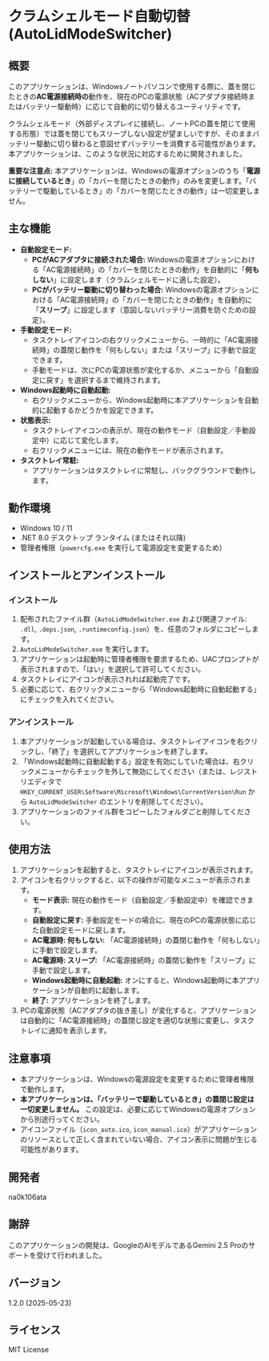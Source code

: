 # クラムシェルモード自動切替 (AutoLidModeSwitcher)

## 概要

このアプリケーションは、Windowsノートパソコンで使用する際に、蓋を閉じたときの**AC電源接続時の**動作を、現在のPCの電源状態（ACアダプタ接続時またはバッテリー駆動時）に応じて自動的に切り替えるユーティリティです。

クラムシェルモード（外部ディスプレイに接続し、ノートPCの蓋を閉じて使用する形態）では蓋を閉じてもスリープしない設定が望ましいですが、そのままバッテリー駆動に切り替わると意図せずバッテリーを消費する可能性があります。本アプリケーションは、このような状況に対応するために開発されました。

**重要な注意点:** 本アプリケーションは、Windowsの電源オプションのうち「**電源に接続しているとき**」の「カバーを閉じたときの動作」のみを変更します。「バッテリーで駆動しているとき」の「カバーを閉じたときの動作」は一切変更しません。

## 主な機能

* **自動設定モード:**
    * **PCがACアダプタに接続された場合:** Windowsの電源オプションにおける「AC電源接続時」の「カバーを閉じたときの動作」を自動的に「**何もしない**」に設定します（クラムシェルモードに適した設定）。
    * **PCがバッテリー駆動に切り替わった場合:** Windowsの電源オプションにおける「AC電源接続時」の「カバーを閉じたときの動作」を自動的に「**スリープ**」に設定します（意図しないバッテリー消費を防ぐための設定）。
* **手動設定モード:**
    * タスクトレイアイコンの右クリックメニューから、一時的に「AC電源接続時」の蓋閉じ動作を「何もしない」または「スリープ」に手動で設定できます。
    * 手動モードは、次にPCの電源状態が変化するか、メニューから「自動設定に戻す」を選択するまで維持されます。
* **Windows起動時に自動起動:**
    * 右クリックメニューから、Windows起動時に本アプリケーションを自動的に起動するかどうかを設定できます。
* **状態表示:**
    * タスクトレイアイコンの表示が、現在の動作モード（自動設定／手動設定中）に応じて変化します。
    * 右クリックメニューには、現在の動作モードが表示されます。
* **タスクトレイ常駐:**
    * アプリケーションはタスクトレイに常駐し、バックグラウンドで動作します。

## 動作環境

* Windows 10 / 11
* .NET 8.0 デスクトップ ランタイム (またはそれ以降)
* 管理者権限（`powercfg.exe` を実行して電源設定を変更するため）

## インストールとアンインストール

### インストール

1.  配布されたファイル群（`AutoLidModeSwitcher.exe` および関連ファイル: `.dll`, `.deps.json`, `.runtimeconfig.json`）を、任意のフォルダにコピーします。
2.  `AutoLidModeSwitcher.exe` を実行します。
3.  アプリケーションは起動時に管理者権限を要求するため、UACプロンプトが表示されますので、「はい」を選択して許可してください。
4.  タスクトレイにアイコンが表示されれば起動完了です。
5.  必要に応じて、右クリックメニューから「Windows起動時に自動起動する」にチェックを入れてください。

### アンインストール

1.  本アプリケーションが起動している場合は、タスクトレイアイコンを右クリックし、「終了」を選択してアプリケーションを終了します。
2.  「Windows起動時に自動起動する」設定を有効にしていた場合は、右クリックメニューからチェックを外して無効にしてください（または、レジストリエディタで `HKEY_CURRENT_USER\Software\Microsoft\Windows\CurrentVersion\Run` から `AutoLidModeSwitcher` のエントリを削除してください）。
3.  アプリケーションのファイル群をコピーしたフォルダごと削除してください。

## 使用方法

1.  アプリケーションを起動すると、タスクトレイにアイコンが表示されます。
2.  アイコンを右クリックすると、以下の操作が可能なメニューが表示されます。
    * **モード表示:** 現在の動作モード（自動設定／手動設定中）を確認できます。
    * **自動設定に戻す:** 手動設定モードの場合に、現在のPCの電源状態に応じた自動設定モードに戻します。
    * **AC電源時: 何もしない:** 「AC電源接続時」の蓋閉じ動作を「何もしない」に手動で設定します。
    * **AC電源時: スリープ:** 「AC電源接続時」の蓋閉じ動作を「スリープ」に手動で設定します。
    * **Windows起動時に自動起動:** オンにすると、Windows起動時に本アプリケーションが自動的に起動します。
    * **終了:** アプリケーションを終了します。
3.  PCの電源状態（ACアダプタの抜き差し）が変化すると、アプリケーションは自動的に「AC電源接続時」の蓋閉じ設定を適切な状態に変更し、タスクトレイに通知を表示します。

## 注意事項

* 本アプリケーションは、Windowsの電源設定を変更するために管理者権限で動作します。
* **本アプリケーションは、「バッテリーで駆動しているとき」の蓋閉じ設定は一切変更しません。** この設定は、必要に応じてWindowsの電源オプションから別途行ってください。
* アイコンファイル（`icon_auto.ico`, `icon_manual.ico`）がアプリケーションのリソースとして正しく含まれていない場合、アイコン表示に問題が生じる可能性があります。

## 開発者

na0k106ata

## 謝辞

このアプリケーションの開発は、GoogleのAIモデルであるGemini 2.5 Proのサポートを受けて行われました。

## バージョン

1.2.0 (2025-05-23)

## ライセンス

MIT License
